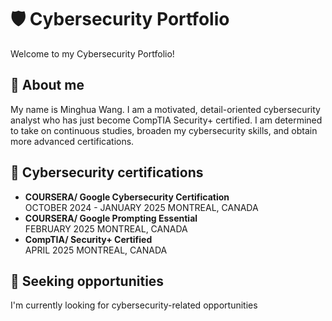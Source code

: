 # 🛡️ Cybersecurity Portfolio
Welcome to my Cybersecurity Portfolio! 

## :speech_balloon: About me
My name is Minghua Wang. 
I am a motivated, detail-oriented cybersecurity analyst who has just become CompTIA Security+ certified. 
I am determined to take on continuous studies, broaden my cybersecurity skills, and obtain more advanced certifications.

## :speech_balloon: Cybersecurity certifications
* **COURSERA/ Google Cybersecurity Certification** <br>
OCTOBER 2024 - JANUARY 2025 MONTREAL, CANADA
* **COURSERA/ Google Prompting Essential** <br>
FEBRUARY 2025 MONTREAL, CANADA
* **CompTIA/ Security+ Certified** <br>
APRIL 2025 MONTREAL, CANADA

## :speech_balloon: Seeking opportunities
I'm currently looking for cybersecurity-related opportunities
